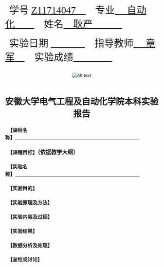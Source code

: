 <br>&emsp;<font size=6 face="宋体">学号 <u>Z11714047&emsp;</u>&emsp;专业<u> &emsp;自动化&emsp;&emsp;</u>&emsp;姓名<u>&emsp;耿严&emsp;&emsp;&emsp;</u></font></br>
<br>&emsp;<font size=6 face="宋体">实验日期 <u>&emsp;&emsp;&ensp;&emsp;</u>&emsp;指导教师<u> &emsp;章军&emsp;</u>&emsp;实验成绩<u>&emsp;&emsp;&emsp;&emsp;</u></font></br>
<br><center>![Alt text](https://raw.githubusercontent.com/gYANnnnn/AHU/master/picture/1.png)</center></br>
# <center><font  face="华文新魏">安徽大学电气工程及自动化学院本科实验报告</font></center>
### &ensp;<font face="Microsoft JhengHei">【课程名称】<u>&emsp;&emsp;&emsp;&emsp;&emsp;&emsp;&emsp;&emsp;&emsp;&emsp;&emsp;&emsp;&emsp;&emsp;&emsp;&emsp;&emsp;&emsp;&emsp;&emsp;&emsp;&emsp;&emsp;&emsp;&emsp;</u></font>
### &ensp;<font face="Microsoft JhengHei">【课程目标】</font><font face="宋体" size=4>（依据教学大纲）</font>
### &ensp;<font face="Microsoft JhengHei">【实验名称】<u>&emsp;&emsp;&emsp;&emsp;&emsp;&emsp;&emsp;&emsp;&emsp;&emsp;&emsp;&emsp;&emsp;&emsp;&emsp;&emsp;&emsp;&emsp;&emsp;&emsp;&emsp;&emsp;&emsp;&emsp;&emsp;</u></font>
### &ensp;<font face="Microsoft JhengHei">【实验目的】</font>
### &ensp;<font face="Microsoft JhengHei">【实验原理及方法】</font>
### &ensp;<font face="Microsoft JhengHei">【实验内容及过程】</font>
### &ensp;<font face="Microsoft JhengHei">【实验结果】</font>
### &ensp;<font face="Microsoft JhengHei">【数据分析及处理】</font>
### &ensp;<font face="Microsoft JhengHei">【总结或讨论】</font> 
